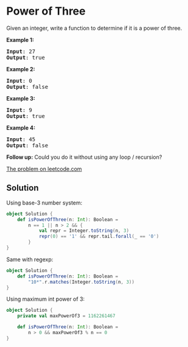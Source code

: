 # Power of Three

Given an integer, write a function to determine if it is a power of three.

**Example 1:**
<pre>
<b>Input</b>: 27
<b>Output</b>: true
</pre>

**Example 2:**
<pre>
<b>Input</b>: 0
<b>Output</b>: false
</pre>

**Example 3:**
<pre>
<b>Input</b>: 9
<b>Output</b>: true
</pre>

**Example 4:**
<pre>
<b>Input</b>: 45
<b>Output</b>: false
</pre>

**Follow up:**
Could you do it without using any loop / recursion?

[The problem on leetcode.com](https://leetcode.com/problems/power-of-three/)

## Solution

Using base-3 number system:

```scala
object Solution {
    def isPowerOfThree(n: Int): Boolean =
        n == 1 || n > 2 && {
            val repr = Integer.toString(n, 3)
            repr(0) == '1' && repr.tail.forall(_ == '0')
        }
}
```

Same with regexp:

```scala
object Solution {
    def isPowerOfThree(n: Int): Boolean =
        "10*".r.matches(Integer.toString(n, 3))
}
```

Using maximum int power of 3:

```scala
object Solution {
    private val maxPowerOf3 = 1162261467

    def isPowerOfThree(n: Int): Boolean =
        n > 0 && maxPowerOf3 % n == 0
}
```
